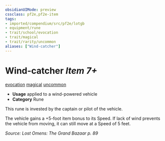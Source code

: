 ```yaml
---
obsidianUIMode: preview
cssclass: pf2e,pf2e-item
tags:
- imported/compendium/src/pf2e/lotgb
- equipment/rune
- trait/school/evocation
- trait/magical
- trait/rarity/uncommon
aliases: ["Wind-catcher"]
---
```

# Wind-catcher *Item 7+*  
[evocation](evocation.md)  [magical](magical.md)  [uncommon](uncommon.md)  

- **Usage** applied to a wind-powered vehicle
- **Category** Rune

This rune is invested by the captain or pilot of the vehicle.

The vehicle gains a +5-foot item bonus to its Speed. If lack of wind prevents the vehicle from moving, it can still move at a Speed of 5 feet.

*Source: Lost Omens: The Grand Bazaar p. 89*